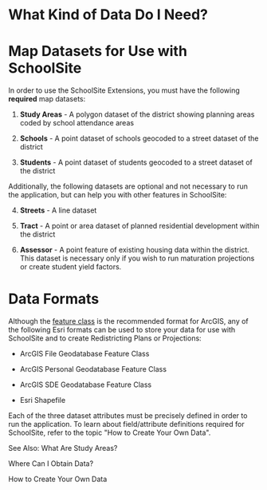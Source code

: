 # What Kind of Data Do I Need?

# Map Datasets for Use with SchoolSite
In order to use the SchoolSite Extensions, you must have the following **required** map datasets:

 

1. **Study Areas** - A polygon dataset of the district showing planning areas coded by school attendance areas

1. **Schools** - A point dataset of schools geocoded to a street dataset of the district

1. **Students** - A point dataset of students geocoded to a street dataset of the district

 

Additionally, the following datasets are optional and not necessary to run the application, but can help you with other features in SchoolSite:

 

4. **Streets** - A line dataset

5. **Tract** - A point or area dataset of planned residential development within the district

6. **Assessor** - A point feature of existing housing data within the district. This dataset is necessary only if you wish to run maturation projections or create student yield factors.

 

# Data Formats
Although the [feature class](https://desktop.arcgis.com/en/arcmap/latest/manage-data/geodatabases/feature-class-basics.htm) is the recommended format for ArcGIS, any of the following Esri formats can be used to store your data for use with SchoolSite and to create Redistricting Plans or Projections:

 

* ArcGIS File Geodatabase Feature Class

* ArcGIS Personal Geodatabase Feature Class

* ArcGIS SDE Geodatabase Feature Class

* Esri Shapefile

 

Each of the three dataset attributes must be precisely defined in order to run the application.  To learn about field/attribute definitions required for SchoolSite, refer to the topic "How to Create Your Own Data".

See Also:
What Are Study Areas?

Where Can I Obtain Data?

How to Create Your Own Data
